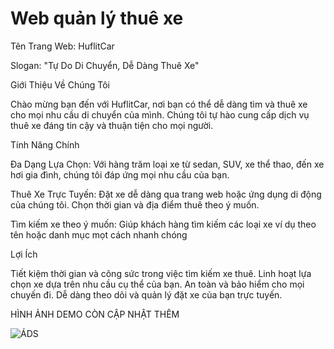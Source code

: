 # Web quản lý thuê xe
Tên Trang Web: HuflitCar

Slogan: "Tự Do Di Chuyển, Dễ Dàng Thuê Xe"

Giới Thiệu Về Chúng Tôi

Chào mừng bạn đến với HuflitCar, nơi bạn có thể dễ dàng tìm và thuê xe cho mọi nhu cầu di chuyển của mình. Chúng tôi tự hào cung cấp dịch vụ thuê xe đáng tin cậy và thuận tiện cho mọi người.

Tính Năng Chính

Đa Dạng Lựa Chọn: Với hàng trăm loại xe từ sedan, SUV, xe thể thao, đến xe hơi gia đình, chúng tôi đáp ứng mọi nhu cầu của bạn.

Thuê Xe Trực Tuyến: Đặt xe dễ dàng qua trang web hoặc ứng dụng di động của chúng tôi. Chọn thời gian và địa điểm thuê theo ý muốn.

Tìm kiếm xe theo ý muốn: Giúp khách hàng tìm kiếm các loại xe ví dụ theo tên hoặc danh mục mọt cách nhanh chóng


Lợi Ích

Tiết kiệm thời gian và công sức trong việc tìm kiếm xe thuê.
Linh hoạt lựa chọn xe dựa trên nhu cầu cụ thể của bạn.
An toàn và bảo hiểm cho mọi chuyến đi.
Dễ dàng theo dõi và quản lý đặt xe của bạn trực tuyến.

HÌNH ẢNH DEMO CÒN CẬP NHẬT THÊM

![ÁDS](https://webtravel.vn/files/images/m%E1%BA%ABu%20website%20thu%C3%AA%20xe.jpg)
